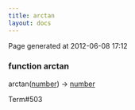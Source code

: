 ```yaml
---
title: arctan
layout: docs
---
```


<div class="bottom_right_note">Page generated at 2012-06-08 17:12</div>
<h3><span class="minor">function</span> arctan</h3>

arctan(<a href="/docs/number.html">number</a>) -> <a href="/docs/number.html">number</a>
<p></p>

<p><span class="extra_minor">Term#503</span></p>
